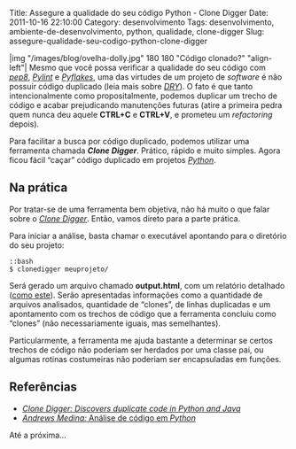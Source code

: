 Title: Assegure a qualidade do seu código Python - Clone Digger
Date: 2011-10-16 22:10:00
Category: desenvolvimento
Tags: desenvolvimento, ambiente-de-desenvolvimento, python, qualidade, clone-digger
Slug: assegure-qualidade-seu-codigo-python-clone-digger


|img "/images/blog/ovelha-dolly.jpg" 180 180 "Código clonado?" "align-left"|
Mesmo que você possa verificar a qualidade do seu
código com [*pep8*][], [*Pylint*][] e [*Pyflakes*][], uma das virtudes
de um projeto de *software* é não possuir código duplicado (leia mais
sobre [*DRY*][]). O fato é que tanto intencionalmente como
propositalmente, podemos duplicar um trecho de código e acabar
prejudicando manutenções futuras (atire a primeira pedra quem nunca deu
aquele **CTRL+C** e **CTRL+V**, e prometeu um *refactoring* depois).

<!-- PELICAN_END_SUMMARY -->

Para facilitar a busca por código duplicado, podemos utilizar uma
ferramenta chamada ***Clone Digger***. Prático, rápido e muito simples.
Agora ficou fácil “caçar” código duplicado em projetos [*Python*][].


Na prática
----------

Por tratar-se de uma ferramenta bem objetiva, não há muito o que falar
sobre o [*Clone Digger*][]. Então, vamos direto para a parte prática.

Para iniciar a análise, basta chamar o executável apontando para o
diretório do seu projeto:

    ::bash
    $ clonedigger meuprojeto/

Será gerado um arquivo chamado **output.html**, com um relatório
detalhado ([como este][]). Serão apresentadas informações como a
quantidade de arquivos analisados, quantidade de “clones”, de linhas
duplicadas e um apontamento com os trechos de código que a ferramenta
concluiu como “clones” (não necessariamente iguais, mas semelhantes).

Particularmente, a ferramenta me ajuda bastante a determinar se certos
trechos de código não poderiam ser herdados por uma classe pai, ou
algumas rotinas costumeiras não poderiam ser encapsuladas em funções.


Referências
-----------

* [*Clone Digger: Discovers duplicate code in Python and Java*][*Clone Digger*]
* [*Andrews Medina:* Análise de código em *Python*][]

Até a próxima…


  [*pep8*]: {filename}/04-assegure-a-qualidade-do-seu-codigo-python-pep8.md
    "Assegure a qualidade do seu código Python – pep8"
  [*Pylint*]: {filename}/05-assegure-a-qualidade-do-seu-codigo-python-pylint.md
    "Assegure a qualidade do seu código Python – Pylint"
  [*Pyflakes*]: {filename}/06-assegure-a-qualidade-do-seu-codigo-python-pyflakes.md
    "Assegure a qualidade do seu código Python – Pyflakes"
  [*DRY*]: http://pt.wikipedia.org/wiki/Don%27t_repeat_yourself
    "Leia mais sobre Don't Repeat Yourself no Wikipedia"
  [*Python*]: {tag}python
    "Leia mais sobre Python"
  [*Clone Digger*]: http://clonedigger.sourceforge.net/index.html
    "Página oficial do projeto Clone Digger"
  [como este]: http://clonedigger.sourceforge.net/examples/nltk_first_50.html
    "Exemplo de relatório do Clone Digger"
  [*Andrews Medina:* Análise de código em *Python*]: http://www.andrewsmedina.com/2011/01/31/analise-de-codigo-em-python/
    "Excelente post do Andrews Medina sobre ferramentas de análise de código em Python"
